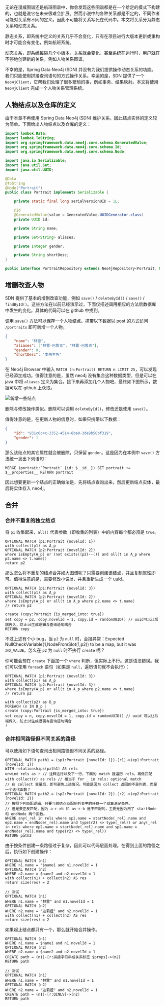 无论在漫威图谱还是航班图谱中，你会发现这些图谱都是在一个给定的模式下构建的，也就是说它在未来很难会扩展。然而小说中的各种关系都是不定的，不同作者可能对关系有不同的定义。因此不可能将关系写死在代码中。本文将关系分为静态关系和动态关系。

静态关系，即系统中定义的关系几乎不会变化，只有在项目进行大版本更新或重构时才可能会有变化，例如航班系统。

动态关系，即系统每隔几个小版本，关系就会变化，甚至系统在运行时，用户就在不停地创建新的关系，例如人物关系图谱。

不幸的是，Spring Data Neo4j (SDN) 并没有为我们提供操作动态关系的功能。我们只能使用拼接查询语句的方式操作关系。幸运的是，SDN 提供了一个 `Neo4jClient`，它帮我们处理了很多繁琐的事，例如事务、结果映射。本文将使用 `Neo4jClient` 完成一个人物关系管理系统。



## 人物结点以及仓库的定义
由于本章不再使用 Spring Data Neo4j (SDN) 维护关系，因此结点实体的定义较为简单。下面给出人物结点以及仓库的定义：

```java
import lombok.Data;
import lombok.ToString;
import org.springframework.data.neo4j.core.schema.GeneratedValue;
import org.springframework.data.neo4j.core.schema.Id;
import org.springframework.data.neo4j.core.schema.Node;

import java.io.Serializable;
import java.util.Set;
import java.util.UUID;

@Data
@ToString
@Node("Portrait")
public class Portrait implements Serializable {

    private static final long serialVersionUID = 1L;

    @Id
    @GeneratedValue(value = GeneratedValue.UUIDGenerator.class)
    private UUID id;

    private String name;

    private Set<String> aliases;

    private Integer gender;

    private String shortDesc;
}
```

```java
public interface PortraitRepository extends Neo4jRepository<Portrait, UUID> {}
```

## 增删改查人物
SDN 提供了基本的增删改查功能，例如 `save()` / `deleteById()` / `save()` / `findById()`。这些方法在以前已经演示过，下面仅描述调用相应的方法后数据库中发生的变化。具体的代码可以在 github 中找到。

调用 `save()` 方法可以保存一个人物结点。携带以下数据以 post 的方式访问 `/portraits` 即可新增一个人物。

```json
{
    "name": "林雷",
    "aliases": ["林雷·巴鲁克", "林雷·巴鲁克"],
    "gender": 0,
    "shortDesc": "本书主角"
}
```

在 Neo4j Browser 中输入 `MATCH (n:Portrait) RETURN n LIMIT 25`，可以发现已经添加成功。值得注意的是，虽然 neo4j 没有集合这种数据类型，但是可以在 java 中将 `aliases` 定义为集合。接下来再添加几个人物吧，最终如下图所示，数据可以在 github 上获取。

![新增一些结点](img/盘龙图谱_新增一些结点.png ':size=60%')

删除与修改操作类似。删除可以调用 `deleteById()`，修改还是使用 `save()`。

值得注意的是，在更新人物的信息时，如果只携带以下数据：

```json
{
    "id": "931c6c4c-3352-4514-8ba0-3de9b50bf319",
    "gender": 1
}
```

那么该结点的其它属性就会被删除，只保留 `gender`。这是因为在本例中 `save()` 方法统一发出下列语句：

```cypher
MERGE (portrait:`Portrait` {id: $__id__}) SET portrait += $__properties__ RETURN portrait
```

因此想要更新一个结点的正确做法是，先将结点查询出来，然后更新结点实体，最后将实体存入 neo4j。

## 合并

### 合并不重复的独立结点
将 `p1` 收集起来，`all()` 代表参数（即收集的列表）中的内容每个都必须是 `true`。

```cypher
OPTIONAL MATCH (p1:Portrait {novelId: 1})
with collect(p1) as A_p
OPTIONAL MATCH (p2:Portrait {novelId: 2})
where isEmpty(A_p) or (not exists((p2)--()) and all(t in A_p where p2.name <> t.name))
return p2
```

那么怎么将不重复的结点合并如大图谱呢？只需要创建该结点，并且复制属性即可。值得注意的是，需要修改小说id，并且重新生成一个 uuid。

```cypher
OPTIONAL MATCH (p1:Portrait {novelId: 3})
with collect(p1) as A_p
OPTIONAL MATCH (p2:Portrait {novelId: 2})
where isEmpty(A_p) or all(t in A_p where p2.name <> t.name)
// return p2

create (copy:Portrait {is_merged_into: true})
set copy = p2, copy.novelId = 1, copy.id = randomUUID() // uuid可以让后端传入，防止id生成逻辑与查询语句耦合
RETURN copy
```

不过上述有个小 bug，当 `p2` 为 `null` 时，会报异常：Expected NullCheckVariable(1,NodeFromSlot(1,p2)) to be a map, but it was :`NO_VALUE`。怎么在 `p2` 为 `null` 时不执行 `create` 呢？

你可能会想在 `create` 下面加一个 `where` 判断，但实际上不行。这是语法错误。我们可以使用 `foreach` 语句（如果是 `null`，遍历语句就不会执行）：

```cypher
OPTIONAL MATCH (p1:Portrait {novelId: 3})
with collect(p1) as A_p
OPTIONAL MATCH (p2:Portrait {novelId: 3})
where isEmpty(A_p) or all(t in A_p where p2.name <> t.name)
// return p2

with collect(p2) as B_p
FOREACH (n IN B_p | 
create (copy:Portrait {is_merged_into: true})
set copy = n, copy.novelId = 1, copy.id = randomUUID() // uuid 可以让后端传入，防止id生成逻辑与查询语句耦合
)
```

### 合并相同路径但不同关系的路径
可以使用如下语句查询出相同路径但不同关系的路径。

```cypher
OPTIONAL MATCH path1 = (sp1:Portrait {novelId: 1})-[r1]->(ep1:Portrait {novelId: 1})
WITH relationships(path1) AS rels
unwind rels as r // 注释这行以及下一行，下面的 match 就遍历 rels，再做匹配
with collect(r) as rels // 相当于 for _ in rels: optional match
// 在 collect 变量后，即可避免上述情况。可能是因为 collect 返回的不是列表，而是一个迭代函数？
OPTIONAL MATCH path2 = (sp2:Portrait {novelId: 2})-[r2]->(ep2:Portrait {novelId: 2})
// 按照下列匹配逻辑，只要当前结点匹配到列表中的任意一个就算满足条件。
// 但是要正反匹配，因为 a-r->b 和 a<-r-b 是不匹配的，主要是因为用了 startNode 和 endNode 两个函数。
WHERE any(_rel in rels where sp2.name = startNode(_rel).name and ep2.name = endNode(_rel).name and type(r2) <> type(_rel)) or any(_rel in rels where ep2.name = startNode(_rel).name and sp2.name = endNode(_rel).name and type(r2) <> type(_rel))
RETURN path2
```

由于按条件创建一条路径过于复杂，因此可以代码层面处理。在得到上面的路径之后，执行如下创建操作：

```cypher
OPTIONAL MATCH (n1)
WHERE n1.name = "$name1 and n1.novelId = 1
OPTIONAL MATCH (n2)
WHERE n2.name = $name2 and n2.novelId = 1
with collect(n1) + collect(n2) AS res
return size(res) = 2

// 测试
OPTIONAL MATCH (n1)
WHERE n1.name = "林雷" and n1.novelId = 1
OPTIONAL MATCH (n2)
WHERE n2.name = "迪莉娅" and n2.novelId = 1
with collect(n1) + collect(n2) AS res
return size(res) = 2
```

如果起止结点都只有一个，那么就开始合并操作。

```cypher
OPTIONAL MATCH (n1)
WHERE n1.name = $name1 and n1.novelId = 1
OPTIONAL MATCH (n2)
WHERE n2.name = $name2 and n2.novelId = 1
CREATE path = (n1)-[r:拼接字符串成关系标签 $props]->(n2)
RETURN path

// 测试
OPTIONAL MATCH (n1)
WHERE n1.name = "林雷" and n1.novelId = 1
OPTIONAL MATCH (n2)
WHERE n2.name = "迪莉娅" and n2.novelId = 1
CREATE path = (n1)-[r:QINLV]->(n2)
RETURN path
```






